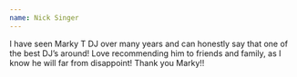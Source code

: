 ```yaml
---
name: Nick Singer
---
```


I have seen Marky T DJ over many years and can honestly say that one of the best DJ’s around! Love recommending him to friends and family, as I know he will far from disappoint! Thank you Marky!!
